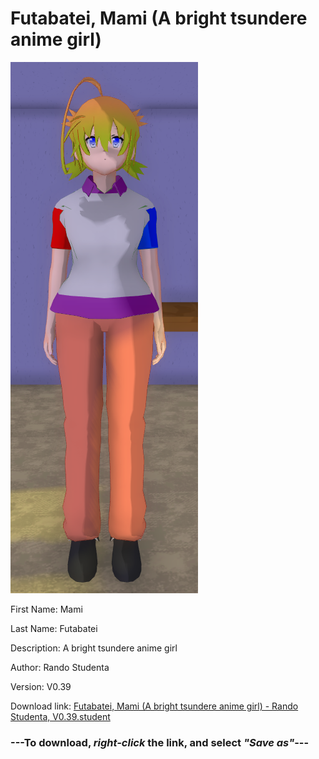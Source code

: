 # Futabatei, Mami (A bright tsundere anime girl)

<img src = "https://raw.githubusercontent.com/Arbiter1223/Daigaku-Gurashi-Custom-Students/master/Students/Files/Futabatei%2C%20Mami%20(A%20bright%20tsundere%20anime%20girl).png">

First Name: Mami

Last Name: Futabatei

Description: A bright tsundere anime girl

Author: Rando Studenta

Version: V0.39

Download link: <a href="https://raw.githubusercontent.com/Arbiter1223/Daigaku-Gurashi-Custom-Students/master/Students/Files/Futabatei%2C%20Mami%20(A%20bright%20tsundere%20anime%20girl)%20-%20Rando%20Studenta%2C%20V0.39.student">Futabatei, Mami (A bright tsundere anime girl) - Rando Studenta, V0.39.student</a>

### ---**To download, _right-click_ the link, and select _"Save as"_**---
